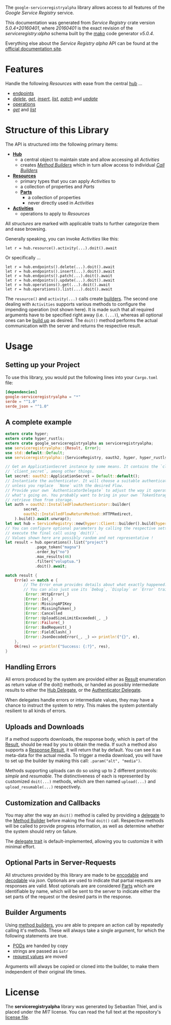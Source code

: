 <!---
DO NOT EDIT !
This file was generated automatically from 'src/generator/templates/api/README.md.mako'
DO NOT EDIT !
-->
The `google-serviceregistryalpha` library allows access to all features of the *Google Service Registry* service.

This documentation was generated from *Service Registry* crate version *5.0.4+20160401*, where *20160401* is the exact revision of the *serviceregistry:alpha* schema built by the [mako](http://www.makotemplates.org/) code generator *v5.0.4*.

Everything else about the *Service Registry* *alpha* API can be found at the
[official documentation site](https://developers.google.com/cloud-serviceregistry/).
# Features

Handle the following *Resources* with ease from the central [hub](https://docs.rs/google-serviceregistryalpha/5.0.4+20160401/google_serviceregistryalpha/ServiceRegistry) ... 

* [endpoints](https://docs.rs/google-serviceregistryalpha/5.0.4+20160401/google_serviceregistryalpha/api::Endpoint)
 * [*delete*](https://docs.rs/google-serviceregistryalpha/5.0.4+20160401/google_serviceregistryalpha/api::EndpointDeleteCall), [*get*](https://docs.rs/google-serviceregistryalpha/5.0.4+20160401/google_serviceregistryalpha/api::EndpointGetCall), [*insert*](https://docs.rs/google-serviceregistryalpha/5.0.4+20160401/google_serviceregistryalpha/api::EndpointInsertCall), [*list*](https://docs.rs/google-serviceregistryalpha/5.0.4+20160401/google_serviceregistryalpha/api::EndpointListCall), [*patch*](https://docs.rs/google-serviceregistryalpha/5.0.4+20160401/google_serviceregistryalpha/api::EndpointPatchCall) and [*update*](https://docs.rs/google-serviceregistryalpha/5.0.4+20160401/google_serviceregistryalpha/api::EndpointUpdateCall)
* [operations](https://docs.rs/google-serviceregistryalpha/5.0.4+20160401/google_serviceregistryalpha/api::Operation)
 * [*get*](https://docs.rs/google-serviceregistryalpha/5.0.4+20160401/google_serviceregistryalpha/api::OperationGetCall) and [*list*](https://docs.rs/google-serviceregistryalpha/5.0.4+20160401/google_serviceregistryalpha/api::OperationListCall)




# Structure of this Library

The API is structured into the following primary items:

* **[Hub](https://docs.rs/google-serviceregistryalpha/5.0.4+20160401/google_serviceregistryalpha/ServiceRegistry)**
    * a central object to maintain state and allow accessing all *Activities*
    * creates [*Method Builders*](https://docs.rs/google-serviceregistryalpha/5.0.4+20160401/google_serviceregistryalpha/client::MethodsBuilder) which in turn
      allow access to individual [*Call Builders*](https://docs.rs/google-serviceregistryalpha/5.0.4+20160401/google_serviceregistryalpha/client::CallBuilder)
* **[Resources](https://docs.rs/google-serviceregistryalpha/5.0.4+20160401/google_serviceregistryalpha/client::Resource)**
    * primary types that you can apply *Activities* to
    * a collection of properties and *Parts*
    * **[Parts](https://docs.rs/google-serviceregistryalpha/5.0.4+20160401/google_serviceregistryalpha/client::Part)**
        * a collection of properties
        * never directly used in *Activities*
* **[Activities](https://docs.rs/google-serviceregistryalpha/5.0.4+20160401/google_serviceregistryalpha/client::CallBuilder)**
    * operations to apply to *Resources*

All *structures* are marked with applicable traits to further categorize them and ease browsing.

Generally speaking, you can invoke *Activities* like this:

```Rust,ignore
let r = hub.resource().activity(...).doit().await
```

Or specifically ...

```ignore
let r = hub.endpoints().delete(...).doit().await
let r = hub.endpoints().insert(...).doit().await
let r = hub.endpoints().patch(...).doit().await
let r = hub.endpoints().update(...).doit().await
let r = hub.operations().get(...).doit().await
let r = hub.operations().list(...).doit().await
```

The `resource()` and `activity(...)` calls create [builders][builder-pattern]. The second one dealing with `Activities` 
supports various methods to configure the impending operation (not shown here). It is made such that all required arguments have to be 
specified right away (i.e. `(...)`), whereas all optional ones can be [build up][builder-pattern] as desired.
The `doit()` method performs the actual communication with the server and returns the respective result.

# Usage

## Setting up your Project

To use this library, you would put the following lines into your `Cargo.toml` file:

```toml
[dependencies]
google-serviceregistryalpha = "*"
serde = "^1.0"
serde_json = "^1.0"
```

## A complete example

```Rust
extern crate hyper;
extern crate hyper_rustls;
extern crate google_serviceregistryalpha as serviceregistryalpha;
use serviceregistryalpha::{Result, Error};
use std::default::Default;
use serviceregistryalpha::{ServiceRegistry, oauth2, hyper, hyper_rustls, chrono, FieldMask};

// Get an ApplicationSecret instance by some means. It contains the `client_id` and 
// `client_secret`, among other things.
let secret: oauth2::ApplicationSecret = Default::default();
// Instantiate the authenticator. It will choose a suitable authentication flow for you, 
// unless you replace  `None` with the desired Flow.
// Provide your own `AuthenticatorDelegate` to adjust the way it operates and get feedback about 
// what's going on. You probably want to bring in your own `TokenStorage` to persist tokens and
// retrieve them from storage.
let auth = oauth2::InstalledFlowAuthenticator::builder(
        secret,
        oauth2::InstalledFlowReturnMethod::HTTPRedirect,
    ).build().await.unwrap();
let mut hub = ServiceRegistry::new(hyper::Client::builder().build(hyper_rustls::HttpsConnectorBuilder::new().with_native_roots().https_or_http().enable_http1().build()), auth);
// You can configure optional parameters by calling the respective setters at will, and
// execute the final call using `doit()`.
// Values shown here are possibly random and not representative !
let result = hub.operations().list("project")
             .page_token("magna")
             .order_by("no")
             .max_results(46)
             .filter("voluptua.")
             .doit().await;

match result {
    Err(e) => match e {
        // The Error enum provides details about what exactly happened.
        // You can also just use its `Debug`, `Display` or `Error` traits
         Error::HttpError(_)
        |Error::Io(_)
        |Error::MissingAPIKey
        |Error::MissingToken(_)
        |Error::Cancelled
        |Error::UploadSizeLimitExceeded(_, _)
        |Error::Failure(_)
        |Error::BadRequest(_)
        |Error::FieldClash(_)
        |Error::JsonDecodeError(_, _) => println!("{}", e),
    },
    Ok(res) => println!("Success: {:?}", res),
}

```
## Handling Errors

All errors produced by the system are provided either as [Result](https://docs.rs/google-serviceregistryalpha/5.0.4+20160401/google_serviceregistryalpha/client::Result) enumeration as return value of
the doit() methods, or handed as possibly intermediate results to either the 
[Hub Delegate](https://docs.rs/google-serviceregistryalpha/5.0.4+20160401/google_serviceregistryalpha/client::Delegate), or the [Authenticator Delegate](https://docs.rs/yup-oauth2/*/yup_oauth2/trait.AuthenticatorDelegate.html).

When delegates handle errors or intermediate values, they may have a chance to instruct the system to retry. This 
makes the system potentially resilient to all kinds of errors.

## Uploads and Downloads
If a method supports downloads, the response body, which is part of the [Result](https://docs.rs/google-serviceregistryalpha/5.0.4+20160401/google_serviceregistryalpha/client::Result), should be
read by you to obtain the media.
If such a method also supports a [Response Result](https://docs.rs/google-serviceregistryalpha/5.0.4+20160401/google_serviceregistryalpha/client::ResponseResult), it will return that by default.
You can see it as meta-data for the actual media. To trigger a media download, you will have to set up the builder by making
this call: `.param("alt", "media")`.

Methods supporting uploads can do so using up to 2 different protocols: 
*simple* and *resumable*. The distinctiveness of each is represented by customized 
`doit(...)` methods, which are then named `upload(...)` and `upload_resumable(...)` respectively.

## Customization and Callbacks

You may alter the way an `doit()` method is called by providing a [delegate](https://docs.rs/google-serviceregistryalpha/5.0.4+20160401/google_serviceregistryalpha/client::Delegate) to the 
[Method Builder](https://docs.rs/google-serviceregistryalpha/5.0.4+20160401/google_serviceregistryalpha/client::CallBuilder) before making the final `doit()` call. 
Respective methods will be called to provide progress information, as well as determine whether the system should 
retry on failure.

The [delegate trait](https://docs.rs/google-serviceregistryalpha/5.0.4+20160401/google_serviceregistryalpha/client::Delegate) is default-implemented, allowing you to customize it with minimal effort.

## Optional Parts in Server-Requests

All structures provided by this library are made to be [encodable](https://docs.rs/google-serviceregistryalpha/5.0.4+20160401/google_serviceregistryalpha/client::RequestValue) and 
[decodable](https://docs.rs/google-serviceregistryalpha/5.0.4+20160401/google_serviceregistryalpha/client::ResponseResult) via *json*. Optionals are used to indicate that partial requests are responses 
are valid.
Most optionals are are considered [Parts](https://docs.rs/google-serviceregistryalpha/5.0.4+20160401/google_serviceregistryalpha/client::Part) which are identifiable by name, which will be sent to 
the server to indicate either the set parts of the request or the desired parts in the response.

## Builder Arguments

Using [method builders](https://docs.rs/google-serviceregistryalpha/5.0.4+20160401/google_serviceregistryalpha/client::CallBuilder), you are able to prepare an action call by repeatedly calling it's methods.
These will always take a single argument, for which the following statements are true.

* [PODs][wiki-pod] are handed by copy
* strings are passed as `&str`
* [request values](https://docs.rs/google-serviceregistryalpha/5.0.4+20160401/google_serviceregistryalpha/client::RequestValue) are moved

Arguments will always be copied or cloned into the builder, to make them independent of their original life times.

[wiki-pod]: http://en.wikipedia.org/wiki/Plain_old_data_structure
[builder-pattern]: http://en.wikipedia.org/wiki/Builder_pattern
[google-go-api]: https://github.com/google/google-api-go-client

# License
The **serviceregistryalpha** library was generated by Sebastian Thiel, and is placed 
under the *MIT* license.
You can read the full text at the repository's [license file][repo-license].

[repo-license]: https://github.com/Byron/google-apis-rsblob/main/LICENSE.md


